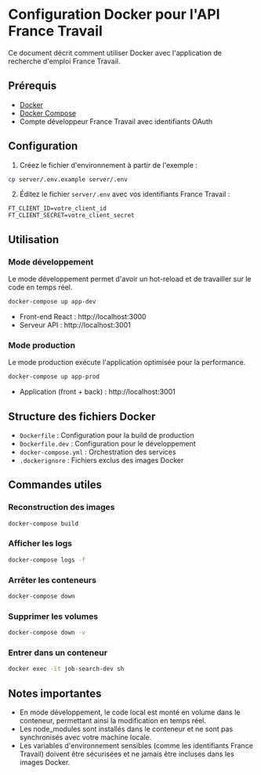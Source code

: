 # Configuration Docker pour l'API France Travail

Ce document décrit comment utiliser Docker avec l'application de recherche d'emploi France Travail.

## Prérequis

- [Docker](https://docs.docker.com/get-docker/)
- [Docker Compose](https://docs.docker.com/compose/install/)
- Compte développeur France Travail avec identifiants OAuth

## Configuration

1. Créez le fichier d'environnement à partir de l'exemple :

```bash
cp server/.env.example server/.env
```

2. Éditez le fichier `server/.env` avec vos identifiants France Travail :

```
FT_CLIENT_ID=votre_client_id
FT_CLIENT_SECRET=votre_client_secret
```

## Utilisation

### Mode développement

Le mode développement permet d'avoir un hot-reload et de travailler sur le code en temps réel.

```bash
docker-compose up app-dev
```

- Front-end React : http://localhost:3000
- Serveur API : http://localhost:3001

### Mode production

Le mode production exécute l'application optimisée pour la performance.

```bash
docker-compose up app-prod
```

- Application (front + back) : http://localhost:3001

## Structure des fichiers Docker

- `Dockerfile` : Configuration pour la build de production
- `Dockerfile.dev` : Configuration pour le développement
- `docker-compose.yml` : Orchestration des services
- `.dockerignore` : Fichiers exclus des images Docker

## Commandes utiles

### Reconstruction des images

```bash
docker-compose build
```

### Afficher les logs

```bash
docker-compose logs -f
```

### Arrêter les conteneurs

```bash
docker-compose down
```

### Supprimer les volumes

```bash
docker-compose down -v
```

### Entrer dans un conteneur

```bash
docker exec -it job-search-dev sh
```

## Notes importantes

- En mode développement, le code local est monté en volume dans le conteneur, permettant ainsi la modification en temps réel.
- Les node_modules sont installés dans le conteneur et ne sont pas synchronisés avec votre machine locale.
- Les variables d'environnement sensibles (comme les identifiants France Travail) doivent être sécurisées et ne jamais être incluses dans les images Docker.